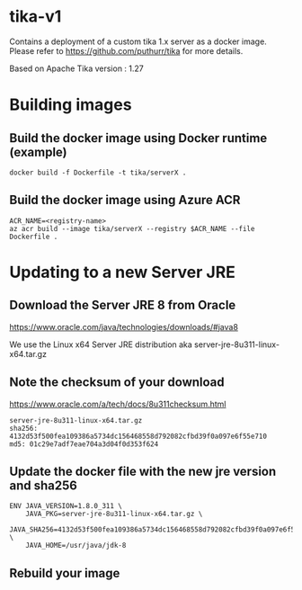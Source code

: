 # tika-v1

Contains a deployment of a custom tika 1.x server as a docker image. Please refer to https://github.com/puthurr/tika for more details.

Based on Apache Tika version : 1.27

# Building images

## Build the docker image using Docker runtime (example)

```
docker build -f Dockerfile -t tika/serverX .
```

## Build the docker image using Azure ACR

```
ACR_NAME=<registry-name>
az acr build --image tika/serverX --registry $ACR_NAME --file Dockerfile .
```

# Updating to a new Server JRE 

## Download the Server JRE 8 from Oracle 

https://www.oracle.com/java/technologies/downloads/#java8

We use the Linux x64 Server JRE distribution aka server-jre-8u311-linux-x64.tar.gz

## Note the checksum of your download 

https://www.oracle.com/a/tech/docs/8u311checksum.html

```
server-jre-8u311-linux-x64.tar.gz	
sha256: 4132d53f500fea109386a5734dc156468558d792082cfbd39f0a097e6f55e710
md5: 01c29e7adf7eae704a3d04f0d353f624
```

## Update the docker file with the new jre version and sha256 

```
ENV JAVA_VERSION=1.8.0_311 \
	JAVA_PKG=server-jre-8u311-linux-x64.tar.gz \
	JAVA_SHA256=4132d53f500fea109386a5734dc156468558d792082cfbd39f0a097e6f55e710 \
	JAVA_HOME=/usr/java/jdk-8
```

## Rebuild your image

